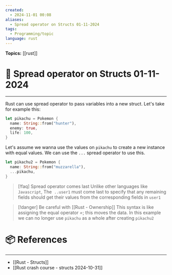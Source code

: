 ```yaml
---
created:
  - 2024-11-01 00:08
aliases:
  - Spread operator on Structs 01-11-2024
tags:
  - Programming/topic
language: rust
---
```


**Topics:** [[rust]]

# 📃 Spread operator on Structs 01-11-2024

---
Rust can use spread operator to pass variables into a new struct. Let's take for example this:

```rust
let pikachu = Pokemon {
  name: String::from("hunter"),
  enemy: true,
  life: 100,
}
```

Let's assume we wanna use the values on `pikachu` to create a new instance with equal values.
We can use the `...` spread operator to use this.

```rust
let pikachu2 = Pokemon {
  name: String::from("muzzarella"),
  ...pikachu,
}
```

> [!faq] Spread operator comes last
> Unlike other languages like `Javascript`, The  `..user1` must come last to specify that any remaining fields should get their values from the corresponding fields in `user1`

> [!danger] Be careful with [[Rust - Ownership]]
> This syntax is like assigning the equal operator *=*; this moves the data. In this example we can no longer use `pikachu` as a whole after creating `pikachu2`
# 📦 References

---

- [[Rust - Structs]]
- [[Rust crash course - structs 2024-10-31]]

